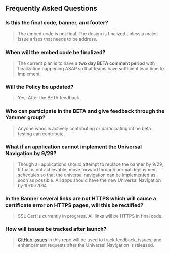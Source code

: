 ## Frequently Asked Questions

### Is this the final code, banner, and footer?
> The embed code is not final.  The design is finalized unless a major issue arises that needs to be address.

### When will the embed code be finalized?
> The current plan is to have a __two day BETA comment period__ with finalization happening ASAP so that teams have sufficient lead time to implement.

### Will the Policy be updated?
> Yes. After the BETA feedback.

### Who can participate in the BETA and give feedback through the Yammer group?
> Anyone whos is actively contributing or participating int he beta testing can contribute.

### What if an application cannot implement the Universal Navigation by 9/29?
> Though all applications should attempt to replace the banner by 9/29, If that is not achievable, move forward through normal deployment schedules so that the universal navigation can be implemented as soon as possible.  All apps should have the new Universal Navigation by 10/15/2014

### In the Banner several links are not HTTPS which will cause a certificate error on HTTPS pages, will this be rectified?
> SSL Cert is currently in progress. All links will be HTTPS in final code.

### How will issues be tracked after launch?
> [GitHub Issues](https://github.com/nys-its/universal-navigation/issues) in this repo will be used to track feedback, issues, and enhancement requests after the Universal Navigation is released.
